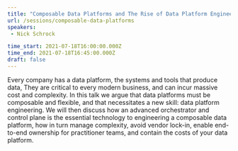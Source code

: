 ```yaml
---
title: "Composable Data Platforms and The Rise of Data Platform Engineering"
url: /sessions/composable-data-platforms
speakers:
 - Nick Schrock

time_start: 2021-07-18T16:00:00.000Z
time_end: 2021-07-18T16:45:00.000Z
draft: false
---
```


Every company has a data platform, the systems and tools that produce data, They are critical to every modern business, and can incur massive cost and complexity. In this talk we argue that data platforms must be composable and flexible, and that necessitates a new skill: data platform engineering. We will then discuss how an advanced orchestrator and control plane is the essential technology to engineering a composable data platform, how in turn manage complexity, avoid vendor lock-in, enable end-to-end ownership for practitioner teams, and contain the costs of your data platform.

